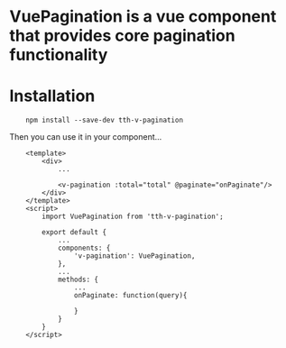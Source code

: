 # VuePagination is a vue component that provides core pagination functionality

# Installation

```
	npm install --save-dev tth-v-pagination
```

Then you can use it in your component...

```
	<template>
		<div>
			...

			<v-pagination :total="total" @paginate="onPaginate"/>
		</div>
	</template>
	<script>
		import VuePagination from 'tth-v-pagination';

		export default {
			...
			components: {
				'v-pagination': VuePagination,
			},
			...
			methods: {
				...
				onPaginate: function(query){

				}
			}
		}
	</script>
```
